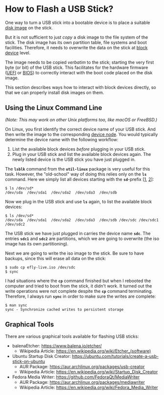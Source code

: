 # How to Flash a USB Stick?

One way to turn a USB stick into a bootable device is to place a suitable [disk image](https://en.wikipedia.org/wiki/Disk_image) on the stick.

But it is not sufficient to just *copy* a disk image to the file system of the stick. The disk image has its own partition table, file systems and boot facilities. Therefore, it needs to overwrite the data on the stick at [block device](https://unix.stackexchange.com/questions/259193/what-is-a-block-device) level.

The image needs to be copied *verbatim* to the stick; starting the very first byte (or bit) of the USB stick. This facilitates for the hardware firmware ([UEFI](https://en.wikipedia.org/wiki/Unified_Extensible_Firmware_Interface) or [BIOS](https://en.wikipedia.org/wiki/BIOS)) to correctly interact with the boot code placed on the disk image.

This section describes ways how to interact with block devices directly, so that we can properly install disk images on them.

## Using the Linux Command Line
*(Note: This may work on other Unix platforms too, like macOS or FreeBSD.)*

On Linux, you first identify the correct device name of your USB stick.
And then write the image to the corresponding [device node](https://en.wikipedia.org/wiki/Device_file).
You would typically determine the device name with the following workflow:

1) List the available block devices *before* plugging in your USB stick.
2) Plug in your USB stick and list the available block devices again. The newly listed device is the USB stick you have just plugged in.

The **`lsblk`** command from the **`util-linux`** package is very useful for this task.
However, the "old-school" way of doing this relies only on the **`ls`** command.
Here we simply list all devices starting with the **`sd`**-prefix
[[1](https://superuser.com/questions/558156/what-does-dev-sda-in-linux-mean), [2](https://man7.org/linux/man-pages/man4/sd.4.html)]:

```
$ ls /dev/sd*
/dev/sda  /dev/sda1  /dev/sda2  /dev/sda3  /dev/sdb
```

Now we plug in the USB stick and use **`ls`** again, to list the available block devices:

```
$ ls /dev/sd*
/dev/sda  /dev/sda1  /dev/sda2  /dev/sda3  /dev/sdb /dev/sdc /dev/sdc1 /dev/sdc2
```

The USB stick we have just plugged in carries the device name **`sdc`**. The entries **`sdc1`** and **`sdc2`** are partitions, which we are going to overwrite (the iso image has its own partitioning).

Next we are going to write the iso image to the stick. Be sure to have backups, since this will erase all data on the stick:

```
$ sudo cp efly-live.iso /dev/sdc
$ sync
```

I had situations where the **`cp`** command finished but when I rebooted the computer and tried to boot from the stick, it didn't work.
It turned out the write operations were not complete despite the **`cp`** command terminating.
Therefore, I always run **`sync`** in order to make sure the writes are complete:

```
$ man sync
sync - Synchronize cached writes to persistent storage
```

## Graphical Tools

There are various graphical tools available for flashing USB sticks:

* balenaEtcher: https://www.balena.io/etcher/
  * Wikipedia Article: https://en.wikipedia.org/wiki/Etcher_(software)
* Ubuntu Startup Disk Creator: https://ubuntu.com/tutorials/create-a-usb-stick-on-ubuntu
  * AUR Package: https://aur.archlinux.org/packages/usb-creator
  * Wikipedia Article: https://en.wikipedia.org/wiki/Startup_Disk_Creator
* Fedora Media Writer: https://github.com/FedoraQt/MediaWriter
  * AUR Package: https://aur.archlinux.org/packages/mediawriter
  * Wikipedia Article: https://en.wikipedia.org/wiki/Fedora_Media_Writer
